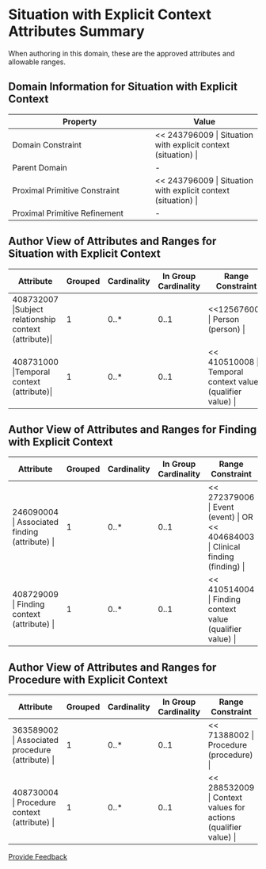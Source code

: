 # Situation with Explicit Context Attributes Summary

When authoring in this domain, these are the approved attributes and allowable ranges.

## Domain Information for Situation with Explicit Context

<table data-header-hidden><thead><tr><th width="272.59814453125">Property</th><th>Value</th></tr></thead><tbody><tr><td>Domain Constraint</td><td>&#x3C;&#x3C; 243796009 | Situation with explicit context (situation) |</td></tr><tr><td>Parent Domain</td><td>-</td></tr><tr><td>Proximal Primitive Constraint</td><td>&#x3C;&#x3C; 243796009 | Situation with explicit context (situation) |</td></tr><tr><td>Proximal Primitive Refinement</td><td>-</td></tr></tbody></table>

## Author View of Attributes and Ranges for Situation with Explicit Context

<table><thead><tr><th width="252.259521484375">Attribute</th><th width="88.35577392578125">Grouped</th><th width="103.6922607421875">Cardinality</th><th width="184.514892578125">In Group Cardinality</th><th width="303.2647705078125">Range Constraint</th></tr></thead><tbody><tr><td>408732007 |Subject relationship context (attribute)|</td><td>1</td><td>0..*</td><td>0..1</td><td>&#x3C;&#x3C;125676002 | Person (person) |</td></tr><tr><td>408731000 |Temporal context (attribute)|</td><td>1</td><td>0..*</td><td>0..1</td><td>&#x3C;&#x3C; 410510008 | Temporal context value (qualifier value) |</td></tr></tbody></table>

## Author View of Attributes and Ranges for Finding with Explicit Context

<table><thead><tr><th width="262.514404296875">Attribute</th><th width="95.03173828125">Grouped</th><th width="99.3853759765625">Cardinality</th><th width="142.701416015625">In Group Cardinality</th><th width="263.5164794921875">Range Constraint</th></tr></thead><tbody><tr><td>246090004 | Associated finding (attribute) |</td><td>1</td><td>0..*</td><td>0..1</td><td>&#x3C;&#x3C; 272379006 | Event (event) | OR &#x3C;&#x3C; 404684003 | Clinical finding (finding) |</td></tr><tr><td>408729009 | Finding context (attribute) |</td><td>1</td><td>0..*</td><td>0..1</td><td>&#x3C;&#x3C; 410514004 | Finding context value (qualifier value) |</td></tr></tbody></table>

## Author View of Attributes and Ranges for Procedure with Explicit Context

<table><thead><tr><th width="159.8984375">Attribute</th><th width="89.7196044921875">Grouped</th><th width="94.37060546875">Cardinality</th><th width="158.0078125">In Group Cardinality</th><th>Range Constraint</th></tr></thead><tbody><tr><td>363589002 | Associated procedure (attribute) |</td><td>1</td><td>0..*</td><td>0..1</td><td>&#x3C;&#x3C; 71388002 | Procedure (procedure) |</td></tr><tr><td>408730004 | Procedure context (attribute) |</td><td>1</td><td>0..*</td><td>0..1</td><td>&#x3C;&#x3C; 288532009 | Context values for actions (qualifier value) |</td></tr></tbody></table>

<a href="https://docs.google.com/forms/d/e/1FAIpQLScTmbZIf0UEQwYDkY27EEWBkaiYkHSbR0_9DmFrMLXoQLyL7Q/viewform?usp=pp_url&#x26;entry.1767247133=SCT+Editorial+Guide&#x26;entry.670899847=Situation%20with%20Explicit%20Context%20Attributes%20Summary" class="button primary">Provide Feedback</a>
